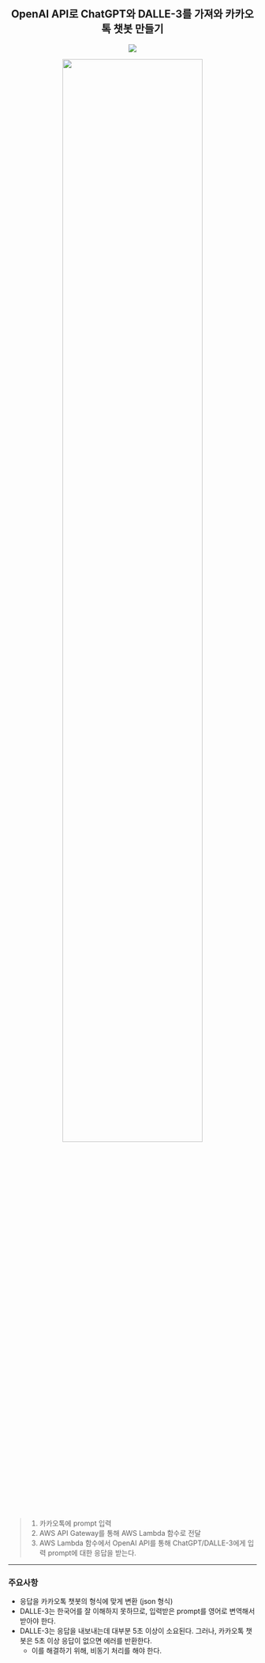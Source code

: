<div align=center>
 
## OpenAI API로 ChatGPT와 DALLE-3를 가져와 카카오톡 챗봇 만들기
<a href="https://hwan-data.tistory.com/entry/ChatGPT-DALLE2-API%EB%A5%BC-%ED%99%9C%EC%9A%A9%ED%95%98%EC%97%AC-%EC%9D%B8%EA%B3%B5%EC%A7%80%EB%8A%A5-%EC%B9%B4%EC%B9%B4%EC%98%A4%EC%B1%97%EB%B4%87-%EB%A7%8C%EB%93%A4%EA%B8%B0"><img src="https://img.shields.io/badge/Blog-d14836?style=flat-square&logo=Tistory&logoColor=white&link=https://hwan-data.tistory.com/entry/ChatGPT-DALLE2-API%EB%A5%BC-%ED%99%9C%EC%9A%A9%ED%95%98%EC%97%AC-%EC%9D%B8%EA%B3%B5%EC%A7%80%EB%8A%A5-%EC%B9%B4%EC%B9%B4%EC%98%A4%EC%B1%97%EB%B4%87-%EB%A7%8C%EB%93%A4%EA%B8%B0"/></a> 

<img src="https://github.com/user-attachments/assets/c53c9245-1f6a-44b0-a29f-66a5873e8434" width="75%" height="75%"/>
</div>

<br>

>1. 카카오톡에 prompt 입력
>2. AWS API Gateway를 통해 AWS Lambda 함수로 전달
>3. AWS Lambda 함수에서 OpenAI API를 통해 ChatGPT/DALLE-3에게 입력 prompt에 대한 응답을 받는다.
</div>

---
### 주요사항
* 응답을 카카오톡 챗봇의 형식에 맞게 변환 (json 형식)
* DALLE-3는 한국어를 잘 이해하지 못하므로, 입력받은 prompt를 영어로 변역해서 받아야 한다.
* DALLE-3는 응답을 내보내는데 대부분 5초 이상이 소요된다. 그러나, 카카오톡 챗봇은 5초 이상 응답이 없으면 에러를 반환한다.
  * 이를 해결하기 위해, 비동기 처리를 해야 한다.
